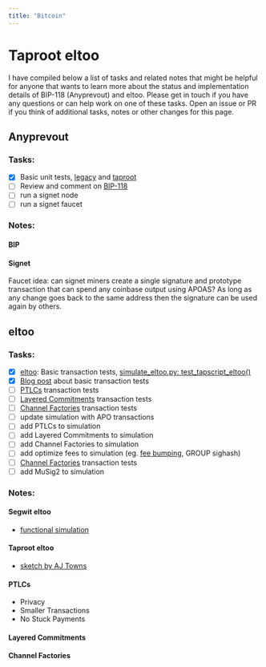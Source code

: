 ```yaml
---
title: "Bitcoin"
---
```


# Taproot eltoo

I have compiled below a list of tasks and related notes that might be helpful for anyone that wants to learn more about the status and implementation details of BIP-118 (Anyprevout) and eltoo. Please get in touch if you have any questions or can help work on one of these tasks. Open an issue or PR if you think of additional tasks, notes or other changes for this page.

## Anyprevout

### Tasks:
 - [X] Basic unit tests, [legacy](https://github.com/ajtowns/bitcoin/blob/57cb1249a20d2e09952040693eb62d04fe1f1399/src/test/sighash_tests.cpp#L247) and [taproot](https://github.com/ajtowns/bitcoin/blob/57cb1249a20d2e09952040693eb62d04fe1f1399/src/test/sighash_tests.cpp#L404)
 - [ ] Review and comment on [BIP-118](https://github.com/bitcoin/bips/blob/master/bip-0118.mediawiki)
 - [ ] run a signet node
 - [ ] run a signet faucet

### Notes:

#### BIP

#### Signet

Faucet idea: can signet miners create a single signature and prototype transaction that can spend any coinbase output using APOAS? As long as any change goes back to the same address then the signature can be used again by others.

## eltoo

### Tasks:
 - [X] [eltoo](https://blockstream.com/eltoo.pdf): Basic transaction tests, [simulate_eltoo.py: test_tapscript_eltoo()](https://github.com/remyers/bitcoin/blob/eltoo-anyprevout/test/functional/simulate_eltoo.py#L1623)
 - [X] [Blog post](https://bitcoin.yakshaver.org/2021/07/26/first.html) about basic transaction tests
 - [ ] [PTLCs](https://suredbits.com/schnorr-applications-scriptless-scripts) transaction tests
 - [ ] [Layered Commitments](https://lists.linuxfoundation.org/pipermail/lightning-dev/2020-January/002448.html) transaction tests
 - [ ] [Channel Factories](https://www.ncbi.nlm.nih.gov/pmc/articles/PMC6124062/) transaction tests
 - [ ] update simulation with APO transactions
 - [ ] add PTLCs to simulation
 - [ ] add Layered Commitments to simulation
 - [ ] add Channel Factories to simulation
 - [ ] add optimize fees to simulation (eg. [fee bumping](https://lists.linuxfoundation.org/pipermail/bitcoin-dev/2021-May/019031.html), GROUP sighash)
 - [ ] [Channel Factories](https://www.ncbi.nlm.nih.gov/pmc/articles/PMC6124062/) transaction tests
 - [ ] add MuSig2 to simulation

### Notes:

#### Segwit eltoo
* [functional simulation](https://github.com/remyers/bitcoin/blob/anyprevout/test/functional/simulate_eltoo.py)

#### Taproot eltoo
* [sketch by AJ Towns](https://lists.linuxfoundation.org/pipermail/lightning-dev/2019-May/001996.html)

#### PTLCs

* Privacy
* Smaller Transactions
* No Stuck Payments

#### Layered Commitments

#### Channel Factories
